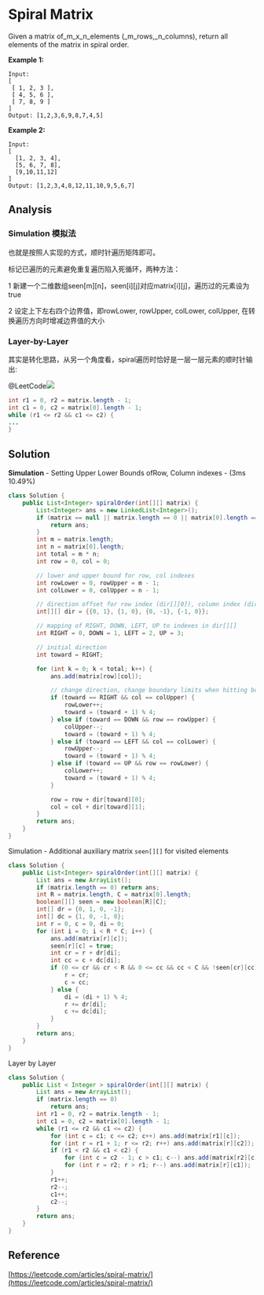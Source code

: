 # Spiral Matrix

Given a matrix of\_m\_x\_n\_elements (\_m\_rows,\_n\_columns), return all elements of the matrix in spiral order.

**Example 1:**

```
Input:
[
 [ 1, 2, 3 ],
 [ 4, 5, 6 ],
 [ 7, 8, 9 ]
]
Output: [1,2,3,6,9,8,7,4,5]
```

**Example 2:**

```
Input:
[
  [1, 2, 3, 4],
  [5, 6, 7, 8],
  [9,10,11,12]
]
Output: [1,2,3,4,8,12,11,10,9,5,6,7]
```

## Analysis

### Simulation 模拟法

也就是按照人实现的方式，顺时针遍历矩阵即可。

标记已遍历的元素避免重复遍历陷入死循环，两种方法：

1 新建一个二维数组seen\[m]\[n]，seen\[i]\[j]对应matrix\[i]\[j]，遍历过的元素设为true

2 设定上下左右四个边界值，即rowLower, rowUpper, colLower, colUpper, 在转换遍历方向时增减边界值的大小

### Layer-by-Layer <a href="#approach-2-layerbylayer" id="approach-2-layerbylayer"></a>

其实是转化思路，从另一个角度看，spiral遍历时恰好是一层一层元素的顺时针输出:

@LeetCode![](broken-reference)

```java
int r1 = 0, r2 = matrix.length - 1;
int c1 = 0, c2 = matrix[0].length - 1;
while (r1 <= r2 && c1 <= c2) {
...
}
```

## Solution

**Simulation** - Setting Upper Lower Bounds ofRow, Column indexes - (3ms 10.49%)

```java
class Solution {
    public List<Integer> spiralOrder(int[][] matrix) {
        List<Integer> ans = new LinkedList<Integer>();
        if (matrix == null || matrix.length == 0 || matrix[0].length == 0) {
            return ans;
        }   
        int m = matrix.length;
        int n = matrix[0].length;
        int total = m * n;
        int row = 0, col = 0;

        // lower and upper bound for row, col indexes
        int rowLower = 0, rowUpper = m - 1;
        int colLower = 0, colUpper = n - 1;

        // direction offset for row index (dir[][0]), column index (dir[][1]) 
        int[][] dir = {{0, 1}, {1, 0}, {0, -1}, {-1, 0}};

        // mapping of RIGHT, DOWN, LEFT, UP to indexes in dir[][] 
        int RIGHT = 0, DOWN = 1, LEFT = 2, UP = 3;

        // initial direction
        int toward = RIGHT;

        for (int k = 0; k < total; k++) {
            ans.add(matrix[row][col]);

            // change direction, change boundary limits when hitting boundaries
            if (toward == RIGHT && col == colUpper) {
                rowLower++;
                toward = (toward + 1) % 4;
            } else if (toward == DOWN && row == rowUpper) {
                colUpper--;
                toward = (toward + 1) % 4;
            } else if (toward == LEFT && col == colLower) {
                rowUpper--;
                toward = (toward + 1) % 4;
            } else if (toward == UP && row == rowLower) {
                colLower++;
                toward = (toward + 1) % 4;
            } 

            row = row + dir[toward][0];
            col = col + dir[toward][1];
        }
        return ans;
    }
}
```

Simulation - Additional auxiliary matrix `seen[][]` for visited elements

```java
class Solution {
    public List<Integer> spiralOrder(int[][] matrix) {
        List ans = new ArrayList();
        if (matrix.length == 0) return ans;
        int R = matrix.length, C = matrix[0].length;
        boolean[][] seen = new boolean[R][C];
        int[] dr = {0, 1, 0, -1};
        int[] dc = {1, 0, -1, 0};
        int r = 0, c = 0, di = 0;
        for (int i = 0; i < R * C; i++) {
            ans.add(matrix[r][c]);
            seen[r][c] = true;
            int cr = r + dr[di];
            int cc = c + dc[di];
            if (0 <= cr && cr < R && 0 <= cc && cc < C && !seen[cr][cc]){
                r = cr;
                c = cc;
            } else {
                di = (di + 1) % 4;
                r += dr[di];
                c += dc[di];
            }
        }
        return ans;
    }
}
```

Layer by Layer

```java
class Solution {
    public List < Integer > spiralOrder(int[][] matrix) {
        List ans = new ArrayList();
        if (matrix.length == 0)
            return ans;
        int r1 = 0, r2 = matrix.length - 1;
        int c1 = 0, c2 = matrix[0].length - 1;
        while (r1 <= r2 && c1 <= c2) {
            for (int c = c1; c <= c2; c++) ans.add(matrix[r1][c]);
            for (int r = r1 + 1; r <= r2; r++) ans.add(matrix[r][c2]);
            if (r1 < r2 && c1 < c2) {
                for (int c = c2 - 1; c > c1; c--) ans.add(matrix[r2][c]);
                for (int r = r2; r > r1; r--) ans.add(matrix[r][c1]);
            }
            r1++;
            r2--;
            c1++;
            c2--;
        }
        return ans;
    }
}
```

## Reference

[https://leetcode.com/articles/spiral-matrix/](https://leetcode.com/articles/spiral-matrix/)
